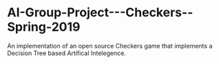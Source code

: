 # AI-Group-Project---Checkers--Spring-2019
An implementation of an open source Checkers game that implements a Decision Tree based Artifical Intelegence.
